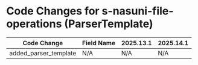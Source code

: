 # Code Changes for s-nasuni-file-operations (ParserTemplate)

| Code Change | Field Name | 2025.13.1 | 2025.14.1 |
|-------------|------------|-----------|------------|
| added_parser_template | N/A | N/A | N/A |